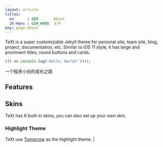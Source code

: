 ```yaml
---
layout: article
titles:
  en      : &EN       About
  zh-Hans : &ZH_HANS  关于
key: page-about
---
```


TeXt is a super customizable Jekyll theme for personal site, team site, blog, project, documentation, etc. Similar to iOS 11 style, it has large and prominent titles, round buttons and cards.

```javascript
(() => console.log('Hello, World!'))();
```

一个程序小白的成长之路

## Features

## Skins

TeXt has 6 built-in skins, you can also set up your own skin.

### Highlight Theme

TeXt use [Tomorrow](https://github.com/chriskempson/tomorrow-theme) as the highlight theme.
|
